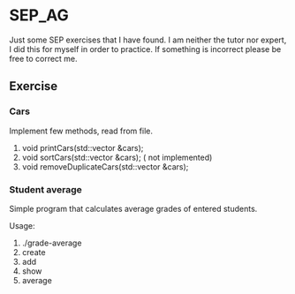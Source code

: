 # SEP_AG
Just some SEP exercises that I have found.
I am neither the tutor nor expert, I did this for myself in order to 
practice. If something is incorrect please be free to correct me.

## Exercise

### Cars
Implement few methods, read from file.
1. void printCars(std::vector<Car> &cars);
2. void sortCars(std::vector<Car> &cars); ( not implemented)
3. void removeDuplicateCars(std::vector<Car> &cars);

### Student average
Simple program that calculates average grades of entered students.

Usage:
1. ./grade-average
2. create <studentName>
3. add <studentName> <subjectName> <subjectGrade>
4. show
5. average